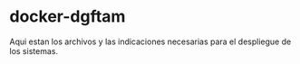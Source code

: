 # docker-dgftam
Aqui estan los archivos y las indicaciones necesarias para el despliegue de los sistemas.
